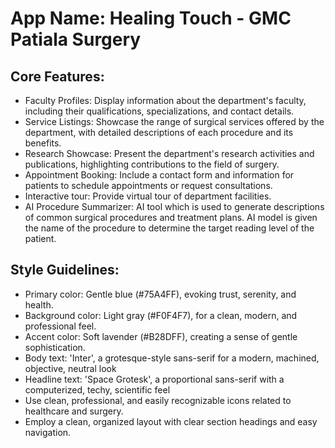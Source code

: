 # **App Name**: Healing Touch - GMC Patiala Surgery

## Core Features:

- Faculty Profiles: Display information about the department's faculty, including their qualifications, specializations, and contact details.
- Service Listings: Showcase the range of surgical services offered by the department, with detailed descriptions of each procedure and its benefits.
- Research Showcase: Present the department's research activities and publications, highlighting contributions to the field of surgery.
- Appointment Booking: Include a contact form and information for patients to schedule appointments or request consultations.
- Interactive tour: Provide virtual tour of department facilities.
- AI Procedure Summarizer: AI tool which is used to generate descriptions of common surgical procedures and treatment plans. AI model is given the name of the procedure to determine the target reading level of the patient.

## Style Guidelines:

- Primary color: Gentle blue (#75A4FF), evoking trust, serenity, and health.
- Background color: Light gray (#F0F4F7), for a clean, modern, and professional feel.
- Accent color: Soft lavender (#B28DFF), creating a sense of gentle sophistication.
- Body text: 'Inter', a grotesque-style sans-serif for a modern, machined, objective, neutral look
- Headline text: 'Space Grotesk', a proportional sans-serif with a computerized, techy, scientific feel
- Use clean, professional, and easily recognizable icons related to healthcare and surgery.
- Employ a clean, organized layout with clear section headings and easy navigation.
